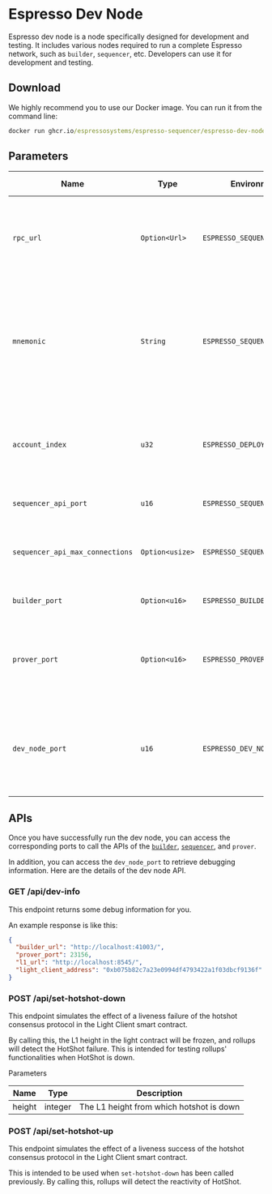 # Espresso Dev Node

Espresso dev node is a node specifically designed for development and testing. It includes various nodes required to run
a complete Espresso network, such as `builder`, `sequencer`, etc. Developers can use it for development and testing.

## Download

We highly recommend you to use our Docker image. You can run it from the command line:

```cmd
docker run ghcr.io/espressosystems/espresso-sequencer/espresso-dev-node:main
```

## Parameters

| Name                            | Type            | Environment Variable                 | Default Value                                                 | Description                                                                                                                                  |
| ------------------------------- | --------------- | ------------------------------------ | ------------------------------------------------------------- | -------------------------------------------------------------------------------------------------------------------------------------------- |
| `rpc_url`                       | `Option<Url>`   | `ESPRESSO_SEQUENCER_L1_PROVIDER`     | Automatically launched Avil node if not provided.             | The JSON-RPC endpoint of the L1. If not provided, an Avil node will be launched automatically.                                   |
| `mnemonic`                      | `String`        | `ESPRESSO_SEQUENCER_ETH_MNEMONIC`    | `test test test test test test test test test test test junk` | Mnemonic for an L1 wallet. This wallet is used to deploy the contracts, so the account indicated by `ACCOUNT_INDEX` must be funded with ETH. |
| `account_index`                 | `u32`           | `ESPRESSO_DEPLOYER_ACCOUNT_INDEX`    | `0`                                                           | Account index in the L1 wallet generated by `MNEMONIC` to use when deploying the contracts.                                                  |
| `sequencer_api_port`            | `u16`           | `ESPRESSO_SEQUENCER_API_PORT`        | Required                                                      | Port that the HTTP API will use.                                                                                                             |
| `sequencer_api_max_connections` | `Option<usize>` | `ESPRESSO_SEQUENCER_MAX_CONNECTIONS` | None                                                          | Maximum concurrent connections allowed by the HTTP API server.                                                                               |
| `builder_port`                  | `Option<u16>`   | `ESPRESSO_BUILDER_PORT`              | An unused port                                                | Port for connecting to the builder.                                                                                                          |
| `prover_port`                   | `Option<u16>`   | `ESPRESSO_PROVER_PORT`               | An unused port                                                | Port for connecting to the prover. If this is not provided, an available port will be selected.                                              |
| `dev_node_port`                 | `u16`           | `ESPRESSO_DEV_NODE_PORT`             | `20000`                                                       | Port for the dev node. This is used to provide tools and information to facilitate developers debugging.                                     |

## APIs

Once you have successfully run the dev node, you can access the corresponding ports to call the APIs of the
[`builder`](https://docs.espressosys.com/sequencer/api-reference/builder-api),
[`sequencer`](https://docs.espressosys.com/sequencer/api-reference/sequencer-api), and `prover`.

In addition, you can access the `dev_node_port` to retrieve debugging information. Here are the details of the dev node
API.

### GET /api/dev-info

This endpoint returns some debug information for you.

An example response is like this:

```json
{
  "builder_url": "http://localhost:41003/",
  "prover_port": 23156,
  "l1_url": "http://localhost:8545/",
  "light_client_address": "0xb075b82c7a23e0994df4793422a1f03dbcf9136f"
}
```

### POST /api/set-hotshot-down

This endpoint simulates the effect of a liveness failure of the hotshot consensus protocol in the Light Client smart
contract.

By calling this, the L1 height in the light contract will be frozen, and rollups will detect the HotShot failure. This
is intended for testing rollups' functionalities when HotShot is down.

Parameters

| Name   | Type    | Description                              |
| ------ | ------- | ---------------------------------------- |
| height | integer | The L1 height from which hotshot is down |

### POST /api/set-hotshot-up

This endpoint simulates the effect of a liveness success of the hotshot consensus protocol in the Light Client smart
contract.

This is intended to be used when `set-hotshot-down` has been called previously. By calling this, rollups will detect the
reactivity of HotShot.
